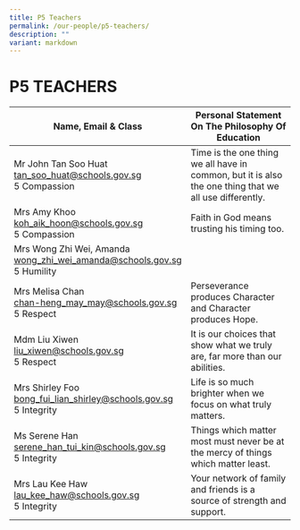 ```yaml
---
title: P5 Teachers
permalink: /our-people/p5-teachers/
description: ""
variant: markdown
---
```

# **P5 TEACHERS**

| Name, Email &amp; Class 	| Personal Statement On The Philosophy Of Education 	|
|---	|---	|
| Mr John Tan Soo Huat <br>[tan_soo_huat@schools.gov.sg](mailto:tan_soo_huat@schools.gov.sg) <br> 5 Compassion	| Time is the one thing we all have in common, but it is also the one thing that we all use differently. 	|
| Mrs Amy Khoo<br>[koh_aik_hoon@schools.gov.sg](mailto:koh_aik_hoon@schools.gov.sg) <br> 5 Compassion	| Faith in God means trusting his timing too. 	|
| Mrs Wong Zhi Wei, Amanda<br>[wong_zhi_wei_amanda@schools.gov.sg](mailto:wong_zhi_wei_amanda@schools.gov.sg) <br> 5 Humility	| 	|
| Mrs Melisa Chan<br>[chan-heng_may_may@schools.gov.sg](mailto:chan-heng_may_may@schools.gov.sg) <br> 5 Respect	| Perseverance produces Character and Character produces Hope. 	|
| Mdm Liu Xiwen<br>[liu_xiwen@schools.gov.sg](mailto:liu_xiwen@schools.gov.sg) <br> 5 Respect	| It is our choices that show what we truly are, far more than our abilities.|
| Mrs Shirley Foo<br>[bong_fui_lian_shirley@schools.gov.sg](mailto:bong_fui_lian_shirley@schools.gov.sg) <br> 5 Integrity	| Life is so much brighter when we focus on what truly matters. 	|
| Ms Serene Han<br>[serene_han_tui_kin@schools.gov.sg](mailto:serene_han_tui_kin@schools.gov.sg) <br> 5 Integrity	| Things which matter most must never be at the mercy of things which matter least.	|
| Mrs Lau Kee Haw <br>[lau_kee_haw@schools.gov.sg](mailto:lau_kee_haw@schools.gov.sg) <br> 5 Integrity	| Your network of family and friends is a source of strength and support. 	|